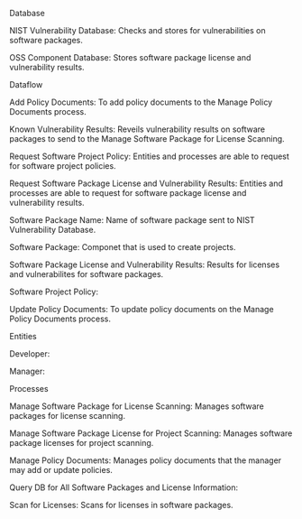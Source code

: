 Database

NIST Vulnerability Database: Checks and stores for vulnerabilities on software packages. 

OSS Component Database: Stores software package license and vulnerability results.



Dataflow

Add Policy Documents: To add policy documents to the Manage Policy Documents process.

Known Vulnerability Results: Reveils vulnerability results on software packages to send to the Manage Software Package for License Scanning.

Request Software Project Policy: Entities and processes are able to request for software project policies.

Request Software Package License and Vulnerability Results: Entities and processes are able to request for software package license and vulnerability results.

Software Package Name: Name of software package sent to NIST Vulnerability Database.

Software Package: Componet that is used to create projects.

Software Package License and Vulnerability Results: Results for licenses and vulnerabilites for software packages.

Software Project Policy: 

Update Policy Documents: To update policy documents on the Manage Policy Documents process.



Entities 

Developer: 

Manager: 



Processes

Manage Software Package for License Scanning: Manages software packages for license scanning.

Manage Software Package License for Project Scanning: Manages software package licenses for project scanning.

Manage Policy Documents: Manages policy documents that the manager may add or update policies.

Query DB for All Software Packages and License Information: 

Scan for Licenses: Scans for licenses in software packages.

